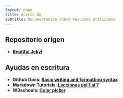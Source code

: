 ```yaml
---
layout: page
title: Acerca de
subtitle: Documentación sobre recursos utilizados
---
```


## Repositorio origen
- **[Beutiful Jekyl](https://github.com/daattali/beautiful-jekyll)**

## Ayudas en escritura
- **Github Docs: [Basic writing and formatting syntax](https://docs.github.com/es/get-started/writing-on-github/getting-started-with-writing-and-formatting-on-github/basic-writing-and-formatting-syntax)**
- **Markdown Tutorials: [Lecciones del 1 al 7](https://www.markdowntutorial.com/lesson/7/)**
- **W3schools: [Color picker](https://www.w3schools.com/colors/colors_picker.asp)**
